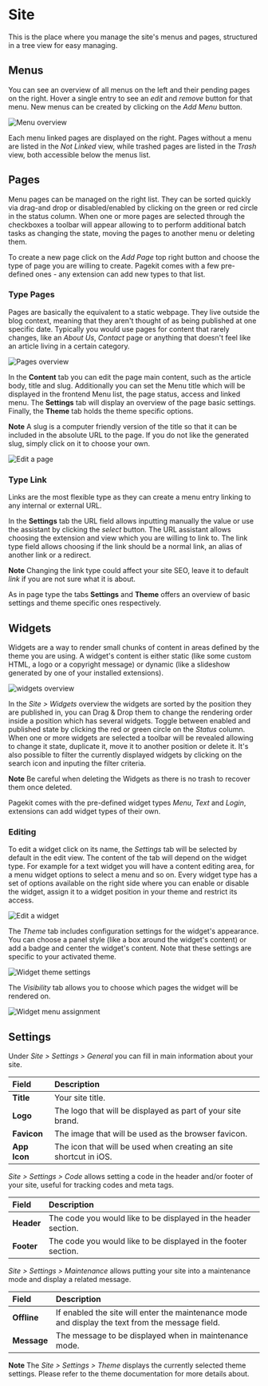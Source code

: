 # Site

<p class="uk-article-lead">This is the place where you manage the site's menus and pages, structured in a tree view for easy managing.</p>

## Menus

You can see an overview of all menus on the left and their pending pages on the right. Hover a single entry to see an *edit* and *remove* button for that menu. New menus can be created by clicking on the *Add Menu* button.

![Menu overview](assets/site.png)

Each menu linked pages are displayed on the right. Pages without a menu are listed in the *Not Linked* view, while trashed pages are listed in the *Trash* view, both accessible below the menus list.

## Pages

Menu pages can be managed on the right list. They can be sorted quickly via drag-and drop or disabled/enabled by clicking on the green or red circle in the status column. When one or more pages are selected through the checkboxes a toolbar will appear allowing to to perform additional batch tasks as changing the state, moving the pages to another menu or deleting them.

To create a new page click on the *Add Page* top right button and choose the type of page you are willing to create. Pagekit comes with a few pre-defined ones - any extension can add new types to that list.

### Type Pages

Pages are basically the equivalent to a static webpage. They live outside the blog context, meaning that they aren't thought of as being published at one specific date. Typically you would use pages for content that rarely changes, like an *About Us*, *Contact* page or anything that doesn't feel like an article living in a certain category.

![Pages overview](assets/site-pages.png)

In the **Content** tab you can edit the page main content, such as the article body, title and slug. Additionally you can set the Menu title which will be displayed in the frontend Menu list, the page status, access and linked menu. The **Settings** tab will display an overview of the page basic settings. Finally, the **Theme** tab holds the theme specific options.

**Note** A slug is a computer friendly version of the title so that it can be included in the absolute URL to the page. If you do not like the generated slug, simply click on it to choose your own.

![Edit a page](assets/site-page-edit.png)

### Type Link

Links are the most flexible type as they can create a menu entry linking to any internal or external URL.

In the **Settings** tab the URL field allows inputting manually the value or use the assistant by clicking the *select* button. The URL assistant allows choosing the extension and view which you are willing to link to. The link type field allows choosing if the link should be a normal link, an alias of another link or a redirect.

**Note** Changing the link type could affect your site SEO, leave it to default *link* if you are not sure what it is about.

As in page type the tabs **Settings** and **Theme** offers an overview of basic settings and theme specific ones respectively.

## Widgets

Widgets are a way to render small chunks of content in areas defined by the theme you are using. A widget's content is either static (like some custom HTML, a logo or a copyright message) or dynamic (like a slideshow generated by one of your installed extensions).

![widgets overview](assets/site-widgets.png)

In the *Site > Widgets* overview the widgets are sorted by the position they are published in, you can Drag & Drop them to change the rendering order inside a position which has several widgets. Toggle between enabled and published state by clicking the red or green circle on the *Status* column. When one or more widgets are selected a toolbar will be revealed allowing to change it state, duplicate it, move it to another position or delete it. It's also possible to filter the currently displayed widgets by clicking on the search icon and inputing the filter criteria.

**Note** Be careful when deleting the Widgets as there is no trash to recover them once deleted.

Pagekit comes with the pre-defined widget types *Menu*, *Text* and *Login*, extensions can add widget types of their own.

### Editing

To edit a widget click on its name, the *Settings* tab will be selected by default in the edit view. The content of the tab will depend on the widget type. For example for a text widget you will have a content editing area, for a menu widget options to select a menu and so on. Every widget type has a set of options available on the right side where you can enable or disable the widget, assign it to a widget position in your theme and restrict its access.

![Edit a widget](assets/site-widget-edit.png)

The *Theme* tab includes configuration settings for the widget's appearance. You can choose a panel style (like a box around the widget's content) or add a badge and center the widget's content. Note that these settings are specific to your activated theme.

![Widget theme settings](assets/site-widget-theme.png)

The *Visibility* tab allows you to choose which pages the widget will be rendered on.

![Widget menu assignment](assets/site-widget-assignment.png)

## Settings

Under *Site > Settings > General* you can fill in main information about your site.

| Field | Description |
| :---- | :---------- |
| **Title** | Your site title. |
| **Logo** | The logo that will be displayed as part of your site brand. |
| **Favicon** | The image that will be used as the browser favicon. |
| **App Icon** | The icon that will be used when creating an site shortcut in iOS. |

*Site > Settings > Code* allows setting a code in the header and/or footer of your site, useful for tracking codes and meta tags.

| Field | Description |
| :---- | :---------- |
| **Header** | The code you would like to be displayed in the header section. |
| **Footer** | The code you would like to be displayed in the footer section. |

*Site > Settings > Maintenance* allows putting your site into a maintenance mode and display a related message.

| Field | Description |
| :---- | :---------- |
| **Offline** | If enabled the site will enter the maintenance mode and display the text from the message field. |
| **Message** | The message to be displayed when in maintenance mode. |

**Note** The *Site > Settings > Theme* displays the currently selected theme settings. Please refer to the theme documentation for more details about.
